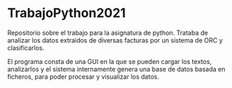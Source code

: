 # TrabajoPython2021
Repositorio sobre el trabajo para la asignatura de python. Trataba de analizar los datos extraidos de diversas facturas por un sistema de ORC y clasificarlos.

El programa consta de una GUI en la que se pueden cargar los textos, analizarlos y el sistema internamente genera una base de datos basada en ficheros, para poder procesar y visualizar los datos.
